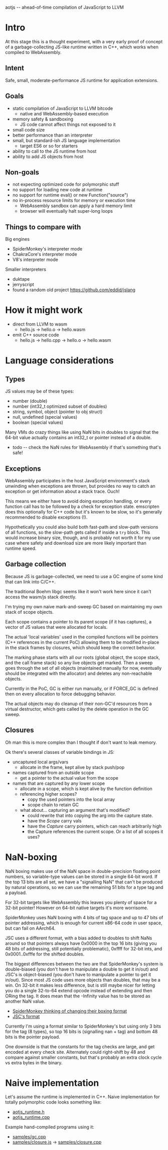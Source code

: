 aotjs -- ahead-of-time compilation of JavaScript to LLVM

# Intro

At this stage this is a thought experiment, with a very early proof of concept
of a garbage-collecting JS-like runtime written in C++, which works when
compiled to WebAssembly.

## Intent

Safe, small, moderate-performance JS runtime for application extensions.

## Goals

* static compilation of JavaScript to LLVM bitcode
    * native and WebAssembly-based execution
* memory safety & sandboxing
    * JS code cannot affect things not exposed to it
* small code size
* better performance than an interpreter
* small, but standard-ish JS language implementation
    * target ES6 or so for starters
* ability to call to the JS runtime from host
* ability to add JS objects from host

## Non-goals

* not expecting optimized code for polymorphic stuff
* no support for loading new code at runtime
* no support for runtime eval() or new Function("source")
* no in-process resource limits for memory or execution time
    * WebAssembly sandbox can apply a hard memory limit
    * browser will eventually halt super-long loops

## Things to compare with

Big engines
* SpiderMonkey's interpreter mode
* ChakraCore's interpreter mode
* V8's interpreter mode

Smaller interpreters
* duktape
* jerryscript
* found a random old project https://github.com/eddid/jslang

# How it might work

* direct from LLVM to wasm
    * hello.js -> hello.o -> hello.wasm
* emit C++ source code
    * hello.js -> hello.cpp -> hello.o -> hello.wasm


# Language considerations

## Types

JS values may be of these types:
* number (double)
* number (int32_t optimized subset of doubles)
* string, symbol, object (pointer to obj struct)
* null, undefined (special values)
* boolean (special values)

Many VMs do crazy things like using NaN bits in doubles to signal that the
64-bit value actually contains an int32_t or pointer instead of a double.
* todo -- check the NaN rules for WebAssembly if that's something that's safe!


## Exceptions

WebAssembly participates in the host JavaScript environment's stack unwinding
when exceptions are thrown, but provides no way to catch an exception or get
information about a stack trace. Ouch!

This means we either have to avoid doing exception handling, or every function
call has to be followed by a check for exception state. emscripten does this
optionally for C++ code but it's known to be slow, so it's generally recommended
to disable exceptions (!).

Hypothetically you could also build both fast-path and slow-path versions of
all functions, so the slow-path gets called if inside a `try` block. This would
increase binary size, though, and is probably not worth it for my use case
where safety and download size are more likely important than runtime speed.


## Garbage collection

Because JS is garbage-collected, we need to use a GC engine of some kind
that can link into C/C++.

The traditional Boehm libgc seems like it won't work here since it can't
access the wasm/js stack directly.

I'm trying my own naive mark-and-sweep GC based on maintaining my own
stack of scope objects.

Each scope contains a pointer to its parent scope (if it has captures),
a vector of JS values that were allocated for locals.

The actual 'local variables' used in the compiled functions will be pointers
(C++ references in the current PoC) allowing them to be modified in-place in
the stack frames by closures, which should keep the correct behavior.

The marking phase starts with all our roots (global object, the scope stack,
and the call frame stack) so any live objects get marked. Then a sweep goes
through the set of all objects (maintained manually for now, eventually should
be integrated with the allocator) and deletes any non-reachable objects.

Currently in the PoC, GC is either run manually, or if FORCE_GC is defined
then on every allocation to force debugging behavior.

The actual objects may do cleanup of their non-GC'd resources from a virtual
destructor, which gets called by the delete operation in the GC sweep.

## Closures

Oh man this is more complex than I thought if don't want to leak memory.

Ok there's several classes of variable bindings in JS:

* uncaptured local args/vars
  * allocate in the frame, kept alive by stack push/pop
* names captured from an outside scope
  * get a pointer to the actual value from the scope
* names that are captured by any lower scope
  * allocate in a scope, which is kept alive by the function definition
  * referencing higher scopes?
    * copy the used pointers into the local array
    * scope chain to retain GC
  * what about... capturing an argument that's modified?
    * could rewrite that into copying the arg into the capture state.
    * have the _Scope_ carry vals
    * have the _Capture_ carry pointers, which can reach arbitrarily high
    * the Capture references the current scope. Or a list of all scopes it uses?


# NaN-boxing

NaN boxing makes use of the NaN space in double-precision floating point
numbers, so variable-type values can be stored in a single 64-bit word.
If the top 13 bits are all set, we have a "signalling NaN" that can't be
produced by natural operations, so we can use the remaining 51 bits for
a type tag and a payload.

For 32-bit targets like WebAssembly this leaves you plenty of space for
a 32-bit pointer! However on 64-bit native targets it's more worrisome.

SpiderMonkey uses NaN boxing with 4 bits of tag space and up to 47 bits of
pointer addressing, which is enough for current x86-64 code in user space, but
can fail on AArch64.

JSC uses a different format, with a bias added to doubles to shift NaNs
around so that pointers always have 0x0000 in the top 16 bits (giving you
48 bits of addressing, still potentially problematic), 0xffff for 32-bit
ints, and 0x0001..0xfffe for the shifted doubles.

The biggest differences between the two are that SpiderMonkey's system is
double-biased (you don't have to manipulate a double to get it in/out) and
JSC's is object-biased (you don't have to manipulate a pointer to get it
in/out). Since most JS code uses more objects than doubles, that may be a win.
On 32-bit it makes less difference, but is still maybe nicer for letting
you do a single 32-to-64 extend opcode instead of extending and then ORing
the tag. It does mean that the -Infinity value has to be stored as another
NaN value.

* [SpiderMonkey thinking of changing their boxing format](https://bugzilla.mozilla.org/show_bug.cgi?id=1401624)
* [JSC's format](https://github.com/adobe/webkit/blob/master/Source/JavaScriptCore/runtime/JSValue.h#L307)

Currently I'm using a format similar to SpiderMonkey's but using only 3 bits
for the tag (8 types), so top 16 bits is (signalling nan + tag) and bottom
48 bits is the pointer payload.

One downside is that the constants for the tag checks are large, and get
encoded at every check site. Alternately could right-shift by 48 and compare
against smaller constants, but that's probably an extra clock cycle vs extra
bytes in the binary.

# Naive implementation

Let's assume the runtime is implemented in C++. Naive implementation for totally
polymorphic code looks something like:
* [aotjs_runtime.h](aotjs_runtime.h)
* [aotjs_runtime.cpp](aotjs_runtime.cpp)

Example hand-compiled programs using it:
* [samples/gc.cpp](samples/gc.cpp)
* [samples/closure.js](samples/closure.js) -> [samples/closure.cpp](samples/closure.cpp)
